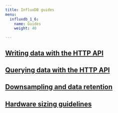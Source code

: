```yaml
---
title: InfluxDB guides
menu:
  influxdb_1_6:
    name: Guides
    weight: 40

---
```


## [Writing data with the HTTP API](/influxdb/v1.6/guides/writing_data/)

## [Querying data with the HTTP API](/influxdb/v1.6/guides/querying_data/)

## [Downsampling and data retention](/influxdb/v1.6/guides/downsampling_and_retention/)

## [Hardware sizing guidelines](/influxdb/v1.6/guides/hardware_sizing/)
